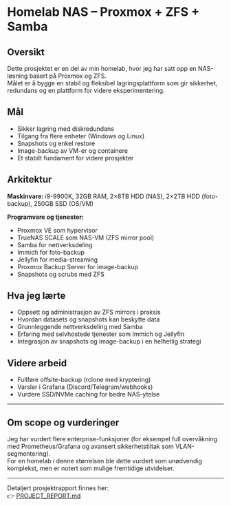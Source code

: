 # Homelab NAS – Proxmox + ZFS + Samba

## Oversikt
Dette prosjektet er en del av min homelab, hvor jeg har satt opp en NAS-løsning basert på Proxmox og ZFS.  
Målet er å bygge en stabil og fleksibel lagringsplattform som gir sikkerhet, redundans og en plattform for videre eksperimentering.

## Mål
- Sikker lagring med diskredundans  
- Tilgang fra flere enheter (Windows og Linux)  
- Snapshots og enkel restore  
- Image-backup av VM-er og containere  
- Et stabilt fundament for videre prosjekter  

## Arkitektur
**Maskinvare:** i9-9900K, 32GB RAM, 2×8TB HDD (NAS), 2×2TB HDD (foto-backup), 250GB SSD (OS/VM)  

**Programvare og tjenester:**  
- Proxmox VE som hypervisor  
- TrueNAS SCALE som NAS-VM (ZFS mirror pool)  
- Samba for nettverksdeling  
- Immich for foto-backup  
- Jellyfin for media-streaming  
- Proxmox Backup Server for image-backup  
- Snapshots og scrubs med ZFS  

## Hva jeg lærte
- Oppsett og administrasjon av ZFS mirrors i praksis  
- Hvordan datasets og snapshots kan beskytte data  
- Grunnleggende nettverksdeling med Samba  
- Erfaring med selvhostede tjenester som Immich og Jellyfin  
- Integrasjon av snapshots og image-backup i en helhetlig strategi  

## Videre arbeid
- Fullføre offsite-backup (rclone med kryptering)  
- Varsler i Grafana (Discord/Telegram/webhooks)  
- Vurdere SSD/NVMe caching for bedre NAS-ytelse  

---

## Om scope og vurderinger
Jeg har vurdert flere enterprise-funksjoner (for eksempel full overvåkning med Prometheus/Grafana og avansert sikkerhetstiltak som VLAN-segmentering).  
For en homelab i denne størrelsen ble dette vurdert som unødvendig komplekst, men er notert som mulige fremtidige utvidelser.  

---

Detaljert prosjektrapport finnes her:  
👉 [PROJECT_REPORT.md](./PROJECT_REPORT.md)
